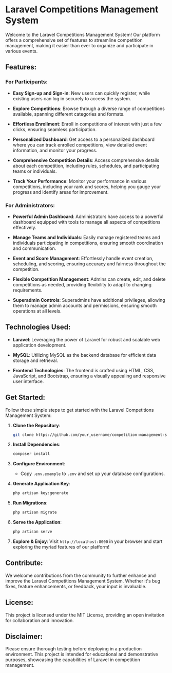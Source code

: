 # Laravel Competitions Management System

Welcome to the Laravel Competitions Management System! Our platform offers a comprehensive set of features to streamline competition management, making it easier than ever to organize and participate in various events.

## Features:

### For Participants:

- **Easy Sign-up and Sign-in**: New users can quickly register, while existing users can log in securely to access the system.

- **Explore Competitions**: Browse through a diverse range of competitions available, spanning different categories and formats.

- **Effortless Enrollment**: Enroll in competitions of interest with just a few clicks, ensuring seamless participation.

- **Personalized Dashboard**: Get access to a personalized dashboard where you can track enrolled competitions, view detailed event information, and monitor your progress.

- **Comprehensive Competition Details**: Access comprehensive details about each competition, including rules, schedules, and participating teams or individuals.

- **Track Your Performance**: Monitor your performance in various competitions, including your rank and scores, helping you gauge your progress and identify areas for improvement.

### For Administrators:

- **Powerful Admin Dashboard**: Administrators have access to a powerful dashboard equipped with tools to manage all aspects of competitions effectively.

- **Manage Teams and Individuals**: Easily manage registered teams and individuals participating in competitions, ensuring smooth coordination and communication.

- **Event and Score Management**: Effortlessly handle event creation, scheduling, and scoring, ensuring accuracy and fairness throughout the competition.

- **Flexible Competition Management**: Admins can create, edit, and delete competitions as needed, providing flexibility to adapt to changing requirements.

- **Superadmin Controls**: Superadmins have additional privileges, allowing them to manage admin accounts and permissions, ensuring smooth operations at all levels.

## Technologies Used:

- **Laravel**: Leveraging the power of Laravel for robust and scalable web application development.

- **MySQL**: Utilizing MySQL as the backend database for efficient data storage and retrieval.

- **Frontend Technologies**: The frontend is crafted using HTML, CSS, JavaScript, and Bootstrap, ensuring a visually appealing and responsive user interface.

## Get Started:

Follow these simple steps to get started with the Laravel Competitions Management System:

1. **Clone the Repository**:
    ```bash
    git clone https://github.com/your_username/competition-management-system.git
    ```

2. **Install Dependencies**:
    ```bash
    composer install
    ```

3. **Configure Environment**:
    - Copy `.env.example` to `.env` and set up your database configurations.

4. **Generate Application Key**:
    ```bash
    php artisan key:generate
    ```

5. **Run Migrations**:
    ```bash
    php artisan migrate
    ```

6. **Serve the Application**:
    ```bash
    php artisan serve
    ```

7. **Explore & Enjoy**:
    Visit `http://localhost:8000` in your browser and start exploring the myriad features of our platform!

## Contribute:

We welcome contributions from the community to further enhance and improve the Laravel Competitions Management System. Whether it's bug fixes, feature enhancements, or feedback, your input is invaluable.

## License:

This project is licensed under the MIT License, providing an open invitation for collaboration and innovation.

## Disclaimer:

Please ensure thorough testing before deploying in a production environment. This project is intended for educational and demonstrative purposes, showcasing the capabilities of Laravel in competition management.
